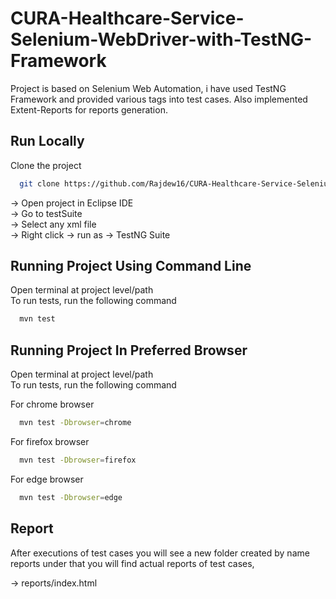 
# CURA-Healthcare-Service-Selenium-WebDriver-with-TestNG-Framework

Project is based on Selenium Web Automation, i have used TestNG Framework and provided various tags into test cases. Also implemented Extent-Reports for reports generation. 


## Run Locally

Clone the project

```bash
  git clone https://github.com/Rajdew16/CURA-Healthcare-Service-Selenium-WebDriver-with-TestNG-Framework.git
```

-> Open project in Eclipse IDE  
-> Go to testSuite  
-> Select any xml file  
-> Right click -> run as -> TestNG Suite


## Running Project Using Command Line

Open terminal at project level/path  
To run tests, run the following command

```bash
  mvn test
```

## Running Project In Preferred Browser

Open terminal at project level/path  
To run tests, run the following command

For chrome browser  
```bash
  mvn test -Dbrowser=chrome
```
For firefox browser  
```bash
  mvn test -Dbrowser=firefox
```
For edge browser  
```bash
  mvn test -Dbrowser=edge
```
## Report

After executions of test cases you will see a new folder created by name reports under that you will find actual reports of test cases,  

-> reports/index.html
